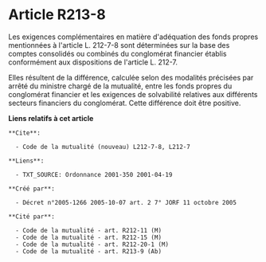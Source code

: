 # Article R213-8

Les exigences complémentaires en matière d'adéquation des fonds propres mentionnées à l'article L. 212-7-8 sont déterminées
sur la base des comptes consolidés ou combinés du conglomérat financier établis conformément aux dispositions de l'article L.
212-7.

Elles résultent de la différence, calculée selon des modalités précisées par arrêté du ministre chargé de la mutualité, entre
les fonds propres du conglomérat financier et les exigences de solvabilité relatives aux différents secteurs financiers du
conglomérat. Cette différence doit être positive.

**Liens relatifs à cet article**

	**Cite**:

	  - Code de la mutualité (nouveau) L212-7-8, L212-7

	**Liens**:

	  - TXT_SOURCE: Ordonnance 2001-350 2001-04-19

	**Créé par**:

	  - Décret n°2005-1266 2005-10-07 art. 2 7° JORF 11 octobre 2005

	**Cité par**:

	  - Code de la mutualité - art. R212-11 (M)
	  - Code de la mutualité - art. R212-15 (M)
	  - Code de la mutualité - art. R212-20-1 (M)
	  - Code de la mutualité - art. R213-9 (Ab)
